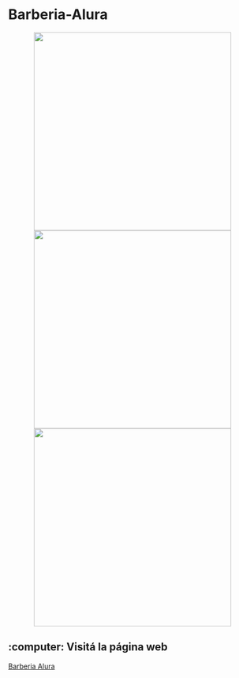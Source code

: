 # Barberia-Alura
<div align="center">
<img src="https://user-images.githubusercontent.com/38847196/235405939-87165e19-ddd7-4b13-86bf-504cde9e9686.png" width="400" />
<img src="https://user-images.githubusercontent.com/38847196/235405553-c87c351c-b1ee-4e50-bf03-4a20b6aba800.png" width="400"/>
<img src="https://user-images.githubusercontent.com/38847196/235405942-47f8b8b0-5273-4b0f-915a-a2de2aa7b36e.png" width="400"/>
</div>
<h2>:computer: Visitá la página web</h2>
<a href="https://marinasg18.github.io/Barberia-Alura/" >Barberia Alura</a>

